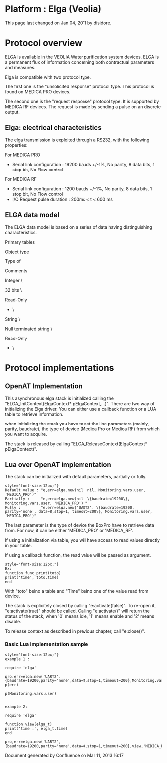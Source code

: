 Platform : Elga (Veolia)
========================

This page last changed on Jan 04, 2011 by disidore.

Protocol overview
=================

ELGA is available in the VEOLIA Water purification system devices. ELGA
is a permanent flux of information concerning both contractual
parameters and measures.

Elga is compatible with two protocol type.

The first one is the "unsolicited response" protocol type. This protocol
is found on MEDICA PRO devices.

The second one is the "request response" protocol type. It is supported
by MEDICA RF devices. The request is made by sending a pulse on an
discrete output.

Elga: electrical characteristics
--------------------------------

The elga transmission is exploited through a RS232, with the following
properties:

For MEDICA PRO

-   Serial link configuration : 19200 bauds +/-1%, No parity, 8 data
    bits, 1 stop bit, No Flow control

For MEDICA RF

-   Serial link configuration : 1200 bauds +/-1%, No parity, 8 data
    bits, 1 stop bit, No Flow control
-   I/O Request pulse duration : 200ms < t < 600 ms

ELGA data model
---------------

The ELGA data model is based on a series of data having distinguishing
characteristics.

Primary tables

Object type

Type of

Comments

Integer \

32 bits \

Read-Only

- \

String \

Null terminated string \

Read-Only

- \

Protocol implementations
========================

OpenAT Implementation
---------------------

This asynchronous elga stack is initialized calling the
"ELGA\_InitContext(ElgaContext\* pElgaContext,...)". There are two way
of initializing the Elga driver. You can either use a callback function
or a LUA table to retrieve information.

when initializing the stack you have to set the line parameters (mainly,
parity, baudrate), the type of device (Medica Pro or Medica RF) from
which you want to acquire.

The stack is released by calling "ELGA\_ReleaseContext(ElgaContext\*
pElgaContext)".

Lua over OpenAT implementation
------------------------------

The stack can be initialized with default parameters, partially or
fully.

~~~~ {.theme: .Confluence; .brush: .java; .gutter: .false
style="font-size:12px;"}
Default value : "e,err=elga.new(nil, nil, Monitoring.vars.user, 'MEDICA_PRO')"
Partially :     "e,err=elga.new(nil, \{baudrate=19200\}, Monitoring.vars.user, 'MEDICA_PRO') "
Fully :         "e,err=elga.new('UART2', \{baudrate=19200, parity='none', data=8,stop=1, timeout=200\}, Monitoring.vars.user, 'MEDICA_PRO')"
~~~~

The last parameter is the type of device the BoxPro have to retrieve
data from. For now, it can be either 'MEDICA\_PRO' or 'MEDICA\_RF'.

If using a initialization via table, you will have access to read values
directly in your table.

If using a callback function, the read value will be passed as argument.

~~~~ {.theme: .Confluence; .brush: .java; .gutter: .false
style="font-size:12px;"}
Ex:
function func_print(toto)
print('time', toto.time)
end
~~~~

With "toto" being a table and "Time" being one of the value read from
device.

The stack is explicitely closed by calling "e:activate(false)". To
re-open it, "e:activate(true)" should be called. Calling "e:activate()"
will return the status of the stack, when '0' means idle, '1' means
enable and '2' means disable.

To release context as described in previous chapter, call "e:close()".

### Basic Lua implementation sample

~~~~ {.theme: .Confluence; .brush: .java; .gutter: .false
style="font-size:12px;"}
example 1 :

require 'elga'

pro,err=elga.new('UART2',{baudrate=19200,parity='none',data=8,stop=1,timeout=200},Monitoring.vars.user,'MEDICA_PRO')
p(err)

p(Monitoring.vars.user)


example 2:

require 'elga'

function view(elga_t)
print('time :', elga_t.time)
end

pro,err=elga.new('UART2',{baudrate=19200,parity='none',data=8,stop=1,timeout=200},view,'MEDICA_PRO')
~~~~

Document generated by Confluence on Mar 11, 2013 16:17
